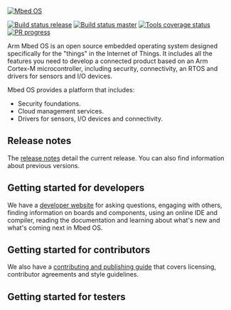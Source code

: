 [![Mbed OS][mbed-os-logo]][mbed-os-link]

[![Build status release][mbed-travis-release-svg]][mbed-travis-release] 
[![Build status master][mbed-travis-master-svg]][mbed-travis-master] 
[![Tools coverage status][mbed-coveralls-tools-svg]][mbed-coveralls-tools] 
[![PR progress][mbed-waffle-svg]][mbed-waffle] 

[mbed-os-logo]: logo.png
[mbed-os-link]: https://www.mbed.com/en/platform/mbed-os/
[mbed-travis-master]: https://travis-ci.org/ARMmbed/mbed-os
[mbed-travis-master-svg]: https://travis-ci.org/ARMmbed/mbed-os.svg?branch=master
[mbed-travis-release]: https://travis-ci.org/ARMmbed/mbed-os/branches
[mbed-travis-release-svg]: https://travis-ci.org/ARMmbed/mbed-os.svg?branch=latest
[mbed-coveralls-tools]: https://coveralls.io/github/ARMmbed/mbed-os?branch=master
[mbed-coveralls-tools-svg]: https://coveralls.io/repos/github/ARMmbed/mbed-os/badge.svg?branch=master
[mbed-waffle]: https://waffle.io/ARMmbed/mbed-os
[mbed-waffle-svg]: https://badge.waffle.io/ARMmbed/mbed-os.svg?columns=all

Arm Mbed OS is an open source embedded operating system designed specifically for the "things" in the Internet of Things. It includes all the features you need to develop a connected product based on an Arm Cortex-M microcontroller, including security, connectivity, an RTOS and drivers for sensors and I/O devices.

Mbed OS provides a platform that includes:
* Security foundations.
* Cloud management services.
* Drivers for sensors, I/O devices and connectivity. 

## Release notes
The [release notes](https://os.mbed.com/releases) detail the current release. You can also find information about previous versions.

## Getting started for developers
 
We have a [developer website](https://os.mbed.com) for asking questions, engaging with others, finding information on boards and components, using an online IDE and compiler, reading the documentation and learning about what's new and what's coming next in Mbed OS.

## Getting started for contributors
 
We also have a [contributing and publishing guide](https://os.mbed.com/contributing/) that covers licensing, contributor agreements and style guidelines.

## Getting started for testers
